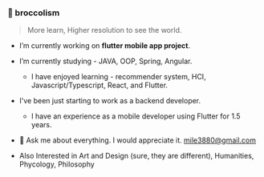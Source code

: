 ### 🥦 broccolism
> More learn, Higher resolution to see the world.

- I’m currently working on **flutter mobile app project**.

- I’m currently studying - JAVA, OOP, Spring, Angular.
    - I have enjoyed learning - recommender system, HCI, Javascript/Typescript, React, and Flutter.

- I've been just starting to work as a backend developer.
    - I have an experience as a mobile developer using Flutter for 1.5 years.

- 💬 Ask me about everything. I would appreciate it. mile3880@gmail.com

- Also Interested in Art and Design (sure, they are different), Humanities, Phycology, Philosophy


<!--
- 👯 I’m looking to collaborate on ...
- 🤔 I’m looking for help with ...
- 📫 How to reach me: ...
- 😄 Pronouns: ...
- ⚡ Fun fact:
-->
